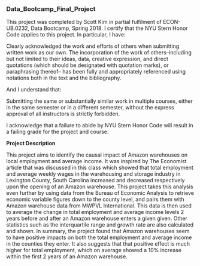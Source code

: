 ### Data_Bootcamp_Final_Project

This project was completed by Scott Kim in partial fulfilment of ECON-UB.0232,
Data Bootcamp, Spring 2018. I certify that the NYU Stern Honor Code applies to this project.
In particular, I have:

Clearly acknowledged the work and efforts of others when submitting written work as our own.
The incorporation of the work of others–including but not limited to their ideas, data, creative
expression, and direct quotations (which should be designated with quotation marks), or paraphrasing
thereof– has been fully and appropriately referenced using notations both in the text
and the bibliography.

And I understand that:

Submitting the same or substantially similar work in multiple courses, either in the same semester
or in a different semester, without the express approval of all instructors is strictly forbidden.

I acknowledge that a failure to abide by NYU Stern Honor Code will result in a failing grade for
the project and course.

**Project Description** 

This project aims to identify the causal impact of Amazon warehouses on local employment and average 
income. It was inspired by The Economist article that was discussed in this class which showed that
total employment and average weekly wages in the warehousing and storage industry in Lexington County, 
South Carolina increased and decreased respectively upon the opening of an Amazon warehouse. This 
project takes this analysis even further by using data from the Bureau of Economic Analysis to 
retrieve economic variable figures down to the county level, and pairs them with Amazon warehouse
data from MWPVL International. This data is then used to average the change in total employment and
average income levels 2 years before and after an Amazon warehouse enters a given given. Other statistics
such as the interquartile range and growth rate are also calculated and shown. In summary, the project
found that Amazon warehouses seem to have positive impacts on both the total employment and average
income in the counties they enter. It also suggests that that positive effect is much higher for 
total employment, which on average showed a 10% increase within the first 2 years of an Amazon
warehouse.
